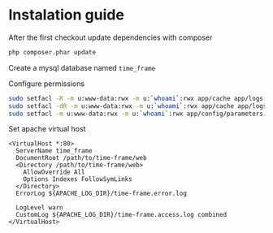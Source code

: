 # Instalation guide

After the first checkout update dependencies with composer

```bash
php composer.phar update
```

Create a mysql database named `time_frame`

Configure permissions

```bash
sudo setfacl -R -m u:www-data:rwx -m u:`whoami`:rwx app/cache app/logs
sudo setfacl -dR -m u:www-data:rwx -m u:`whoami`:rwx app/cache app/logs
sudo setfacl -m u:www-data:rwx -m u:`whoami`:rwx app/config/parameters.yml
```

Set apache virtual host

```
<VirtualHost *:80>
  ServerName time_frame
  DocumentRoot /path/to/time-frame/web
  <Directory /path/to/time-frame/web>
    AllowOverride All
    Options Indexes FollowSymLinks 
  </Directory>
  ErrorLog ${APACHE_LOG_DIR}/time-frame.error.log

  LogLevel warn
  CustomLog ${APACHE_LOG_DIR}/time-frame.access.log combined
</VirtualHost>
```
